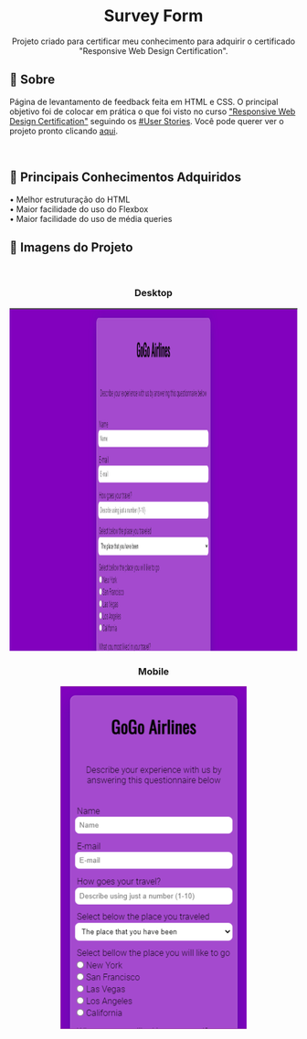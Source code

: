 <h1 align="center">Survey Form</h1>

<p align="center"> Projeto criado para certificar meu conhecimento para adquirir o certificado "Responsive Web Design Certification".
    <br> 
</p>

## 🧐 Sobre
<p>
    Página de levantamento de feedback feita em HTML e CSS. O principal objetivo foi de colocar em prática o que foi visto no curso <a href="https://www.freecodecamp.org/learn/responsive-web-design">"Responsive Web Design Certification"</a> seguindo os <a href="https://www.freecodecamp.org/learn/responsive-web-design/responsive-web-design-projects/build-a-survey-form"> #User Stories</a>. Você pode querer ver o projeto pronto clicando <a href="https://quagliato98.github.io/survey-form/">aqui</a>.
</p>

<br>

## 🧐 Principais Conhecimentos Adquiridos
<p>
    • Melhor estruturação do HTML<br>
    • Maior facilidade do uso do Flexbox<br>
    • Maior facilidade do uso de média queries<br>
</p>

## 🧐 Imagens do Projeto
<br>
<div align="center">
<h3><strong>Desktop</strong></h3>

<img src="screenshots\desktop_screenshot.png" alt="desktop version of the project" height="600px">

<br>

<h3><strong>Mobile</strong></h3>

<img src="screenshots\mobile_screenshot.png" alt="mobile version of the project" height="600px">

</div>
